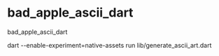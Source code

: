 # bad_apple_ascii_dart
bad_apple_ascii_dart

dart --enable-experiment=native-assets run lib/generate_ascii_art.dart
